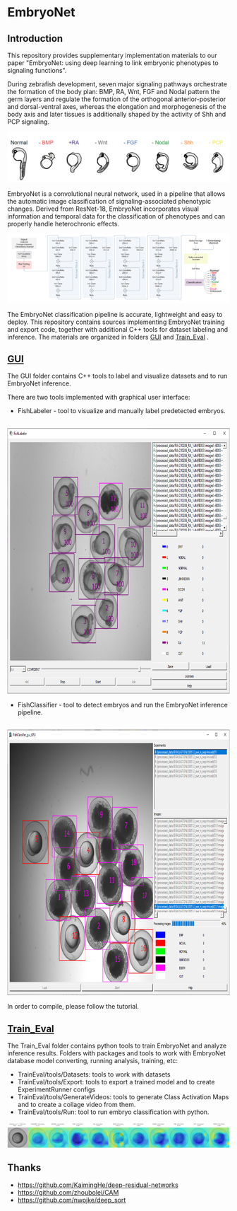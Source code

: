 # EmbryoNet

## Introduction

This repository provides supplementary implementation materials to our paper "EmbryoNet: using deep learning to link embryonic phenotypes to signaling functions". 

During zebrafish development, seven major signaling pathways orchestrate the formation of the body plan: BMP, RA, Wnt, FGF and Nodal pattern the germ layers and regulate the formation of the orthogonal anterior-posterior and dorsal-ventral axes, whereas the elongation and morphogenesis of the body axis and later tissues is additionally shaped by the activity of Shh and PCP signaling.

<img src= "doc/phenotypes_features.png" />

EmbryoNet is a convolutional neural network, used in a pipeline that allows the automatic image classification of signaling-associated phenotypic changes. Derived from ResNet-18, EmbryoNet incorporates visual information and temporal data for the classification of phenotypes and can properly handle heterochronic effects. 

<img src= "doc/Neural_netrowrk_structure.png" />

The EmbryoNet classification pipeline is accurate, lightweight and easy to deploy.
This repository contains sources implementing EmbryoNet training and export code, together with additional C++ tools for dataset labeling and inference.
The materials are organized in folders <a href="https://github.com/hagorms/EmbryoNet/tree/main/GUI">GUI</a> and <a href="https://github.com/hagorms/EmbryoNet/tree/main/Train_Eval">Train_Eval</a> .

## <a href="https://github.com/hagorms/EmbryoNet/tree/main/GUI"><b>GUI</b></a> 

The GUI folder contains C++ tools to label and visualize datasets and to run EmbryoNet inference. 

There are two tools implemented with graphical user interface: 

* FishLabeler  - tool to visualize and manually label predetected embryos.  

&nbsp;&nbsp;&nbsp;&nbsp;&nbsp;&nbsp;  <img src= "doc/Embryo_Labeler_RA.png" width="800" height="600" /> 

* FishClassifier  - tool to detect embryos and run the EmbryoNet inference pipeline.

&nbsp;&nbsp;&nbsp;&nbsp;&nbsp;&nbsp;   <img src= "doc/Embryo_Classifier.png" width="800" height="600"  />

In order to compile, please follow the tutorial.

## <a href="https://github.com/hagorms/EmbryoNet/tree/main/Train_Eval"><b>Train_Eval</b></a>

The Train_Eval folder contains python tools to train EmbryoNet and analyze inference results.
Folders with packages and tools to work with EmbryoNet database model converting, running analysis, training, etc:

* TrainEval/tools/Datasets: tools to work with datasets
* TrainEval/tools/Export: tools to export a trained model and to create ExperimentRunner configs
* TrainEval/tools/GenerateVideos: tools to generate Class Activation Maps and to create a collage video from them.
* TrainEval/tools/Run: tool to run embryo classification with python.

<img src= "doc/WNT_activation.png" /> 

## Thanks  

* https://github.com/KaimingHe/deep-residual-networks 
* https://github.com/zhoubolei/CAM
* https://github.com/nwojke/deep_sort
